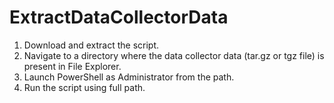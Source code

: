 # ExtractDataCollectorData

1.	Download and extract the script. 
2.	Navigate to a directory where the data collector data (tar.gz or tgz file) is present in File Explorer.
3.	Launch PowerShell as Administrator from the path. 
4.	Run the script using full path.
 




 
